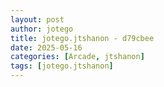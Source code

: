 ```yaml
---
layout: post
author: jotego
title: jotego.jtshanon - d79cbee
date: 2025-05-16
categories: [Arcade, jtshanon]
tags: [jotego.jtshanon]
---
```


